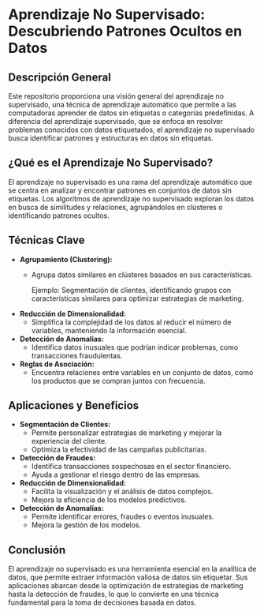 # Aprendizaje No Supervisado: Descubriendo Patrones Ocultos en Datos

## Descripción General

Este repositorio proporciona una visión general del aprendizaje no supervisado, una técnica de aprendizaje automático que permite a las computadoras aprender de datos sin etiquetas o categorías predefinidas. A diferencia del aprendizaje supervisado, que se enfoca en resolver problemas conocidos con datos etiquetados, el aprendizaje no supervisado busca identificar patrones y estructuras en datos sin etiquetas.

## ¿Qué es el Aprendizaje No Supervisado?

El aprendizaje no supervisado es una rama del aprendizaje automático que se centra en analizar y encontrar patrones en conjuntos de datos sin etiquetas. Los algoritmos de aprendizaje no supervisado exploran los datos en busca de similitudes y relaciones, agrupándolos en clústeres o identificando patrones ocultos.

## Técnicas Clave

* **Agrupamiento (Clustering):**
    * Agrupa datos similares en clústeres basados en sus características.

      Ejemplo: Segmentación de clientes, identificando grupos con características similares para optimizar estrategias de marketing.
* **Reducción de Dimensionalidad:**
    * Simplifica la complejidad de los datos al reducir el número de variables, manteniendo la información esencial.
* **Detección de Anomalías:**
    * Identifica datos inusuales que podrían indicar problemas, como transacciones fraudulentas.
* **Reglas de Asociación:**
    * Encuentra relaciones entre variables en un conjunto de datos, como los productos que se compran juntos con frecuencia.

## Aplicaciones y Beneficios

* **Segmentación de Clientes:**
    * Permite personalizar estrategias de marketing y mejorar la experiencia del cliente.
    * Optimiza la efectividad de las campañas publicitarias.
* **Detección de Fraudes:**
    * Identifica transacciones sospechosas en el sector financiero.
    * Ayuda a gestionar el riesgo dentro de las empresas.
* **Reducción de Dimensionalidad:**
    * Facilita la visualización y el análisis de datos complejos.
    * Mejora la eficiencia de los modelos predictivos.
* **Detección de Anomalías:**
    * Permite identificar errores, fraudes o eventos inusuales.
    * Mejora la gestión de los modelos.

## Conclusión

El aprendizaje no supervisado es una herramienta esencial en la analítica de datos, que permite extraer información valiosa de datos sin etiquetar. Sus aplicaciones abarcan desde la optimización de estrategias de marketing hasta la detección de fraudes, lo que lo convierte en una técnica fundamental para la toma de decisiones basada en datos.
